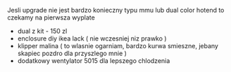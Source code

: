Jesli upgrade nie jest bardzo konieczny typu mmu lub dual color hotend to czekamy na pierwsza wyplate

- dual z kit - 150 zl
- enclosure diy ikea lack ( nie wczesniej niz prawko )
- klipper malina ( to wlasnie ogarniam, bardzo kurwa smieszne, jebany skapiec pozdro dla przyszlego mnie )
- dodatkowy wentylator 5015 dla lepszego chlodzenia